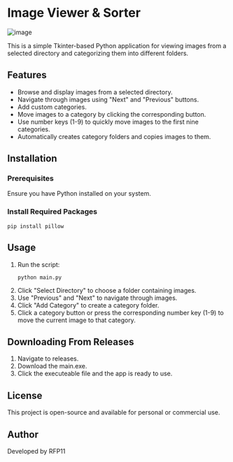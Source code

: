 # Image Viewer & Sorter

![image](https://github.com/user-attachments/assets/b8797f27-b357-4e95-87dc-857f97208ed3)

This is a simple Tkinter-based Python application for viewing images from a selected directory and categorizing them into different folders.

## Features
- Browse and display images from a selected directory.
- Navigate through images using "Next" and "Previous" buttons.
- Add custom categories.
- Move images to a category by clicking the corresponding button.
- Use number keys (1-9) to quickly move images to the first nine categories.
- Automatically creates category folders and copies images to them.

## Installation
### Prerequisites
Ensure you have Python installed on your system.

### Install Required Packages
```
pip install pillow
```

## Usage
1. Run the script:
   ```
   python main.py
   ```
2. Click "Select Directory" to choose a folder containing images.
3. Use "Previous" and "Next" to navigate through images.
4. Click "Add Category" to create a category folder.
5. Click a category button or press the corresponding number key (1-9) to move the current image to that category.

## Downloading From Releases
1. Navigate to releases.
2. Download the main.exe.
3. Click the executeable file and the app is ready to use.

## License
This project is open-source and available for personal or commercial use.

## Author
Developed by RFP11
